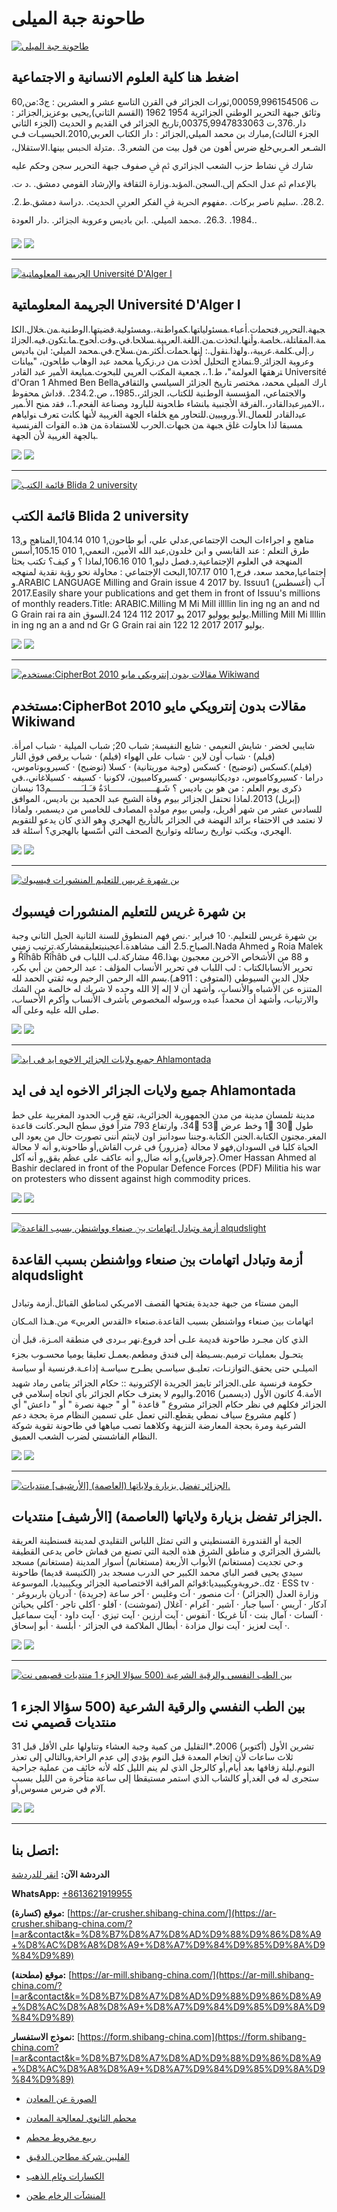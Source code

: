 # طاحونة جبة الميلى

<a href="https://swt.shibang-china.com/?l=ar&img&k=%D8%B7%D8%A7%D8%AD%D9%88%D9%86%D8%A9+%D8%AC%D8%A8%D8%A9+%D8%A7%D9%84%D9%85%D9%8A%D9%84%D9%89" target="_blank">![طاحونة جبة الميلى](http://static.shibang-china.com/all-800x300/688.jpg)</a>

## اضغط هنا كلية العلوم الانسانية و الاجتماعية
60,ت 00059,996154506,ثورات الجزائر في القرن التاسع عشر و العشرين : ج3:من وثائق جبهة التحرير الوطني الجزائرية 1954 1962 (القسم الثاني),يحيى بوعزيز,الجزائر : دار.376,ت 00375,9947833063,تاريخ الجزائر في القديم و الحديث (الجزء الثاني الجزء الثالث),مبارك بن محمد الميلي,الجزائر : دار الكتاب العربي,2010.اﻟﺤﺒﺴﯿـﺎت ﻓـﻲ اﻟﺸـﻌﺮ اﻟﻌـﺮﺑﻲﺧﻠﻊ ﺿﺮﺱ ﺃﻫﻮﻥ ﻣﻦ ﻗﻮﻝ ﺑﻴﺖ ﻣﻦ ﺍﻟﺸﻌﺮ.3. .ﻣﱰﻟﺔ ﺍﳊﺒﺲ ﺑﻴﻨﻬﺎ.ﺍﻻﺳﺘﻘﻼﻝ، ﺷﺎﺭﻙ ﰲ ﻧﺸﺎﻁ ﺣﺰﺏ ﺍﻟﺸﻌﺐ ﺍﳉﺰﺍﺋﺮﻱ ﰒ ﰲ ﺻﻔﻮﻑ ﺟﺒﻬﺔ ﺍﻟﺘﺤﺮﻳﺮ ﺳﺠﻦ ﻭﺣﻜﻢ ﻋﻠﻴﻪ ﺑﺎﻹﻋﺪﺍﻡ ﰒ ﻋﺪﻝ ﺍﳊﻜﻢ ﺇﱃ.ﺍﻟﺴﺠﻦ.ﺍﳌﺆﺑﺪ.ﻭﺯﺍﺭﺓ ﺍﻟﺜﻘﺎﻓﺔ ﻭﺍﻹﺭﺷﺎﺩ ﺍﻟﻘﻮﻣﻲ ﺩﻣﺸﻖ. .ﺩ ﺕ. .28.2. .ﺳﻠﻴﻢ ﻧﺎﺻﺮ ﺑﺮﻛﺎﺕ. .ﻣﻔﻬﻮﻡ ﺍﳊﺮﻳﺔ ﰲ ﺍﻟﻔﻜﺮ ﺍﻟﻌﺮﰊ ﺍﳊﺪﻳﺚ. .ﺩﺭﺍﺳﺔ ﺩﻣﺸﻖ.ﻁ.2. .1984. .26.3. .ﳏﻤﺪ ﺍﳌﻴﻠﻲ. .ﺍﺑﻦ ﺑﺎﺩﻳﺲ ﻭﻋﺮﻭﺑﺔ ﺍﳉﺰﺍﺋﺮ. .ﺩﺍﺭ ﺍﻟﻌﻮﺩﺓ.


<a href="https://whatsapp.shibangsoft.com/WhatsApp.php" target="_blank" title="WhatsApp">![](http://static.shibang-china.com/icon/whatsapp.png)</a> <a href="https://swt.shibang-china.com/?l=ar&icon&k=%D8%B7%D8%A7%D8%AD%D9%88%D9%86%D8%A9+%D8%AC%D8%A8%D8%A9+%D8%A7%D9%84%D9%85%D9%8A%D9%84%D9%89" target="_blank">![](http://static.shibang-china.com/icon/chat-ar.png)</a>

---

<a href="https://swt.shibang-china.com/?l=ar&img&k=%D8%B7%D8%A7%D8%AD%D9%88%D9%86%D8%A9+%D8%AC%D8%A8%D8%A9+%D8%A7%D9%84%D9%85%D9%8A%D9%84%D9%89" target="_blank">![ﺍﻟﺠﺭﻴﻤﺔ ﺍﻟﻤﻌﻠﻭﻤﺎﺘﻴﺔ Université D&#39;Alger I](http://static.shibang-china.com/all-800x300/596.jpg)</a>

## ﺍﻟﺠﺭﻴﻤﺔ ﺍﻟﻤﻌﻠﻭﻤﺎﺘﻴﺔ Université D&#39;Alger I
ﺠﺒﻬﺔ.ﺍﻟﺘﺤﺭﻴﺭ.ﻓﺘﺤﻤﻠﺕ.ﺃﻋﺒﺎﺀ.ﻤﺴﺌﻭﻟﻴﺎﺘﻬﺎ.ﻜﻤﻭﺍﻁﻨﺔ،.ﻭﻤﺴﺌﻭﻟﻴﺔ.ﻗﻀﻴﺘﻬﺎ.ﺍﻟﻭﻁﻨﻴﺔ.ﻤﻥ.ﺨﻼل.ﺍﻟﻜﻠﻤﺔ.ﺍﻟﻤﻘﺎﺘﻠﺔ،.ﺨﺎﺼﺔ.ﻭﺃﻨﻬﺎ.ﺍﺘﺨﺫﺕ.ﻤﻥ.ﺍﻟﻠﻐﺔ.ﺍﻟﻌﺭﺒﻴﺔ.ﺴﻼﺤﺎ.ﻓﻲ.ﻭﻗﺕ.ﺃﺤﻭﺝ.ﻤﺎ.ﺘﻜﻭﻥ.ﻓﻴﻪ.ﺍﻟﺠﺯﺍﺌﺭ.ﺇﻟﻰ.ﻜﻠﻤﺔ.ﻋﺭﺒﻴﺔ،.ﻭﻟﻬﺫﺍ.ﻨﻘﻭل.: ﺇﻨﻬﺎ.ﺤﻤﻠﺕ.ﺃﻜﺜﺭ.ﻤﻥ.ﺴﻼﺡ.ﻓﻲ.ﻤﺤﻤﺩ ﺍﻟﻤﻴﻠﻲ: ﺍﺒﻥ ﺒﺎﺩﻴﺱ ﻭﻋﺭﻭﺒﺔ ﺍﻟﺠﺯﺍﺌﺭ.9.ﻨﻤﺎﺫﺝ ﺍﻟﺘﺤﻠﻴل ﺃﺨﺫﺕ ﻤﻥ ﺩﺭ.ﺯﻜﺭﻴﺎ ﻤﺤﻤﺩ ﻋﺒﺩ ﺍﻟﻭﻫﺎﺏ ﻁﺎﺤﻭﻥ، &quot;ﺒﻴﺎﻨﺎﺕ ﺘﺭﻫﻘﻬﺎ ﺍﻟﻌﻭﻟﻤﺔ&quot;، ﻁ.1.، ﺠﻤﻌﻴﺔ ﺍﻟﻤﻜﺘﺏ ﺍﻟﻌﺭﺒﻲ ﻟﻠﺒﺤﻭﺙ.ﻤﺒﺎﻴﻌﺔ ﺍﻷﻤﻴﺭ ﻋﺒﺩ ﺍﻟﻘﺎﺩﺭ Université d&#39;Oran 1 Ahmed Ben Bellaﺎﺭﻙ ﺍﻟﻤﻴﻠﻲ ﻤﺤﻤﺩ، ﻤﺨﺘﺼﺭ ﺘﺎﺭﻴﺦ ﺍﻟﺠﺯﺍﺌﺭ ﺍﻟﺴﻴﺎﺴﻲ ﻭﺍﻟﺜﻘﺎﻓﻲ ﻭﺍﻻﺠﺘﻤﺎﻋﻲ، ﺍﻟﻤﺅﺴﺴﺔ ﺍﻟﻭﻁﻨﻴﺔ ﻟﻠﻜﺘﺎﺏ، ﺍﻟﺠﺯﺍﺌﺭ،.1985.، ﺹ.234.2. .ﻗﺩﺍﺵ ﻤﺤﻔﻭﻅ ،.ﺍﻻﻤﻴﺭﻋﺒﺩﺍﻟﻘﺎﺩﺭ،.ﺍﻟﻔﺭﻗﺔ ﺍﻷﺠﻨﺒﻴﺔ ﺒﺎﻨﺸﺎﺀ ﻁﺎﺤﻭﻨﺔ ﻟﻠﺒﺎﺭﻭﺩ ﻭﺼﻨﺎﻋﺔ ﺍﻟﻔﺤﻡ.1.، ﻓﻘﺩ ﻤﻨﺢ ﺍﻷ.ﻤﻴﺭ ﻋﺒﺩﺍﻟﻘﺎﺩﺭ ﻟﻠﻌﻤﺎل.ﺍﻷ.ﻭﺭﻭﺒﻴﻴﻥ.ﻟﻠﺘﺤﺎﻭﺭ ﻤﻊ ﺨﻠﻔﺎﺀ ﺍﻟﺠﻬﺔ ﺍﻟﻐﺭﺒﻴﺔ ﻷﻨﻬﺎ ﻜﺎﻨﺕ ﺘﻌﺭﻑ ﻨﻭﺍﻴﺎﻫﻡ ﻤﺴﺒﻘﺎ ﻟﺫﺍ ﺤﺎﻭﻟﺕ ﻏﻠﻕ ﺠﺒﻬﺔ ﻤﻥ ﺠﺒﻬﺎﺕ.ﺍﻟﺤﺭﺏ ﻟﻼﺴﺘﻔﺎﺩﺓ ﻤﻥ ﻫﺫ.ﻩ ﺍﻟﻘﻭﺍﺕ ﺍﻟﻔﺭﻨﺴﻴﺔ ﺒﺎﻟﺠﻬﺔ ﺍﻟﻐﺭﺒﻴﺔ ﻷﻥ ﺍﻟﺠﻬﺔ.


<a href="https://whatsapp.shibangsoft.com/WhatsApp.php" target="_blank" title="WhatsApp">![](http://static.shibang-china.com/icon/whatsapp.png)</a> <a href="https://swt.shibang-china.com/?l=ar&icon&k=%D8%B7%D8%A7%D8%AD%D9%88%D9%86%D8%A9+%D8%AC%D8%A8%D8%A9+%D8%A7%D9%84%D9%85%D9%8A%D9%84%D9%89" target="_blank">![](http://static.shibang-china.com/icon/chat-ar.png)</a>

---

<a href="https://swt.shibang-china.com/?l=ar&img&k=%D8%B7%D8%A7%D8%AD%D9%88%D9%86%D8%A9+%D8%AC%D8%A8%D8%A9+%D8%A7%D9%84%D9%85%D9%8A%D9%84%D9%89" target="_blank">![قائمة الكتب Blida 2 university](http://static.shibang-china.com/all-800x300/1368.jpg)</a>

## قائمة الكتب Blida 2 university
13,مناهج و اجراءات البحث الإجتماعي,عدلي علي، أبو طاحون,1 010 104.14,المناهج و طرق التعلم : عند القابسي و ابن خلدون,عبد الله الأمين، النعمي,1 010 105.15,أسس المنهجة في العلوم الإجتماعية,د.فصل دليو,1 010 106.16,لماذا ؟ و كيف؟ تكتب بحثا إجتماعيا,محمد سعد، فرج,1 010 107.17,البحث الإجتماعي : محاولة نحو رؤية نقدية لمنهجه و.ARABIC LANGUAGE Milling and Grain issue 4 2017 by. Issuu1 آب (أغسطس) 2017.Easily share your publications and get them in front of Issuu&#39;s millions of monthly readers.Title: ARABIC.Milling M Mi Mill illllin lin ing ng an and nd G Grain rai ra ain ﻳﻮﻟﻴﻮ ﻳﻮﻮﻟﻴﻮ 2017 ﻴﻮ 2017 112 124 24.اﻟﺴﻮق.Milling Mill Mi llllin in ing ng an a and nd Gr G Grain rai ain ﻳﻮﻟﻴﻮ 2017 2017 12 122.


<a href="https://whatsapp.shibangsoft.com/WhatsApp.php" target="_blank" title="WhatsApp">![](http://static.shibang-china.com/icon/whatsapp.png)</a> <a href="https://swt.shibang-china.com/?l=ar&icon&k=%D8%B7%D8%A7%D8%AD%D9%88%D9%86%D8%A9+%D8%AC%D8%A8%D8%A9+%D8%A7%D9%84%D9%85%D9%8A%D9%84%D9%89" target="_blank">![](http://static.shibang-china.com/icon/chat-ar.png)</a>

---

<a href="https://swt.shibang-china.com/?l=ar&img&k=%D8%B7%D8%A7%D8%AD%D9%88%D9%86%D8%A9+%D8%AC%D8%A8%D8%A9+%D8%A7%D9%84%D9%85%D9%8A%D9%84%D9%89" target="_blank">![مستخدم:CipherBot مقالات بدون إنترويكي مايو 2010 Wikiwand](http://static.shibang-china.com/all-800x300/1050.jpg)</a>

## مستخدم:CipherBot مقالات بدون إنترويكي مايو 2010 Wikiwand
.شايبي لخضر &middot; شايش النعيمي &middot; شايع النفيسة; شباب 20; شباب الميلية &middot; شباب امرأة (فيلم) &middot; شباب أون لاين &middot; شباب على الهواء (فيلم) &middot; شباب يرقص فوق النار (فيلم).كسكس (توضيح) &middot; كسكس (وجبة موريتانية) &middot; كسلا (توضيح) &middot; كسيروبوتاموس، دراما &middot; كسيروكامبوس، دوديكانيسوس &middot; كسيروكامبيون، لاكونيا &middot; كسيفه &middot; كسيلاغاني،.في ذكرى يوم العلم : من هو بن باديس ؟ شَـهَــــــــــــــــــادَةُ قـَـلـَــــــــــــم13 نيسان (إبريل) 2013.لماذا تحتفل الجزائر بيوم وفاة الشيخ عبد الحميد بن باديس، الموافق للسادس عشر من شهر أفريل، وليس بيوم مولده المصادف للخامس من ديسمبر، ولماذا لا نعتمد في الاحتفاء برائد النهضة في الجزائر بالتأريخ الهجري وهو الذي كان يدعو للتقويم الهجري، ويكتب تواريخ رسائله وتواريخ الصحف التي أسّسها بالهجري؟ أسئلة قد.


<a href="https://whatsapp.shibangsoft.com/WhatsApp.php" target="_blank" title="WhatsApp">![](http://static.shibang-china.com/icon/whatsapp.png)</a> <a href="https://swt.shibang-china.com/?l=ar&icon&k=%D8%B7%D8%A7%D8%AD%D9%88%D9%86%D8%A9+%D8%AC%D8%A8%D8%A9+%D8%A7%D9%84%D9%85%D9%8A%D9%84%D9%89" target="_blank">![](http://static.shibang-china.com/icon/chat-ar.png)</a>

---

<a href="https://swt.shibang-china.com/?l=ar&img&k=%D8%B7%D8%A7%D8%AD%D9%88%D9%86%D8%A9+%D8%AC%D8%A8%D8%A9+%D8%A7%D9%84%D9%85%D9%8A%D9%84%D9%89" target="_blank">![بن شهرة غريس للتعليم المنشورات فيسبوك](http://static.shibang-china.com/all-800x300/137.jpg)</a>

## بن شهرة غريس للتعليم المنشورات فيسبوك
بن شهرة غريس للتعليم.· 10 فبراير ·.نص فهم المنطوق للسنة الثانية الجيل الثاني وجبة الصباح.2.5 ألف مشاهدة.أعجبنيتعليقمشاركة.ترتيب زمني.Nada Ahmed و Roia Malek و Řîĥâb Řîĥâb و 88 من الأشخاص الآخرين معجبون بهذا.46 مشاركة.لب اللباب في تحرير الأنسابالكتاب : لب اللباب في تحرير الأنساب المؤلف : عبد الرحمن بن أبي بكر، جلال الدين السيوطي (المتوفى : 911هـ).بسم الله الرحمن الرحيم وبه ثقتي الحمد لله المتنزه عن الأشباه والأنساب، وأشهد أن لا إله إلا الله وحده لا شريك له خالصة من الشك والارتياب، وأشهد أن محمداً عبده ورسوله المخصوص بأشرف الأنساب وأكرم الأحساب، صلى الله عليه وعلى آله.


<a href="https://whatsapp.shibangsoft.com/WhatsApp.php" target="_blank" title="WhatsApp">![](http://static.shibang-china.com/icon/whatsapp.png)</a> <a href="https://swt.shibang-china.com/?l=ar&icon&k=%D8%B7%D8%A7%D8%AD%D9%88%D9%86%D8%A9+%D8%AC%D8%A8%D8%A9+%D8%A7%D9%84%D9%85%D9%8A%D9%84%D9%89" target="_blank">![](http://static.shibang-china.com/icon/chat-ar.png)</a>

---

<a href="https://swt.shibang-china.com/?l=ar&img&k=%D8%B7%D8%A7%D8%AD%D9%88%D9%86%D8%A9+%D8%AC%D8%A8%D8%A9+%D8%A7%D9%84%D9%85%D9%8A%D9%84%D9%89" target="_blank">![جميع ولايات الجزائر الاخوه ايد فى ايد Ahlamontada](http://static.shibang-china.com/all-800x300/550.jpg)</a>

## جميع ولايات الجزائر الاخوه ايد فى ايد Ahlamontada
مدينة تلمسان مدينة من مدن الجمهورية الجزائرية، تقع قرب الحدود المغربية على خط طول 30َ 1ْ وخط عرض 53َ 34ْ، وارتفاع 793 متراً فوق سطح البحر.كانت قاعدة المغر.مجنون الكتابة.الجنن الكتابة.وجننا سودانيز اون لاينثم أننى تصورت حال من يعود الى الحياة كلبا فى السودان,فهو لا محالة {مزرور} فى غرب القاش,أو طاحونة,و أنه لا محالة {جرقاس},و أنه ضال,و أنه عاكف على عظم يقق,و أنه آكل.Omer Hassan Ahmed al Bashir declared in front of the Popular Defence Forces (PDF) Militia his war on protesters who dissent against high commodity prices.


<a href="https://whatsapp.shibangsoft.com/WhatsApp.php" target="_blank" title="WhatsApp">![](http://static.shibang-china.com/icon/whatsapp.png)</a> <a href="https://swt.shibang-china.com/?l=ar&icon&k=%D8%B7%D8%A7%D8%AD%D9%88%D9%86%D8%A9+%D8%AC%D8%A8%D8%A9+%D8%A7%D9%84%D9%85%D9%8A%D9%84%D9%89" target="_blank">![](http://static.shibang-china.com/icon/chat-ar.png)</a>

---

<a href="https://swt.shibang-china.com/?l=ar&img&k=%D8%B7%D8%A7%D8%AD%D9%88%D9%86%D8%A9+%D8%AC%D8%A8%D8%A9+%D8%A7%D9%84%D9%85%D9%8A%D9%84%D9%89" target="_blank">![أزﻣﺔ وﺗﺒﺎدل اﺗﻬﺎﻣﺎت ﺑﲔ ﺻﻨﻌﺎء وواﺷﻨﻄﻦ ﺑﺴﺒﺐ اﻟﻘﺎﻋﺪة alqudslight](http://static.shibang-china.com/all-800x300/1377.jpg)</a>

## أزﻣﺔ وﺗﺒﺎدل اﺗﻬﺎﻣﺎت ﺑﲔ ﺻﻨﻌﺎء وواﺷﻨﻄﻦ ﺑﺴﺒﺐ اﻟﻘﺎﻋﺪة alqudslight
اﻟﻴﻤﻦ ﻣﺴﺘﺎء ﻣﻦ ﺟﺒﻬﺔ ﺟﺪﻳﺪة ﻳﻔﺘﺤﻬﺎ اﻟﻘﺼﻒ اﻻﻣﺮﻳﻜﻲ ﳌﻨﺎﻃﻖ اﻟﻘﺒﺎﺋﻞ.أزﻣﺔ وﺗﺒﺎدل اﺗﻬﺎﻣﺎت ﺑﲔ ﺻﻨﻌﺎء وواﺷﻨﻄﻦ ﺑﺴﺒﺐ اﻟﻘﺎﻋﺪة.ﺻﻨﻌﺎء «اﻟﻘﺪس اﻟﻌﺮﺑﻲ» ﻣﻦ.ﻫـﺬا اﳌـﻜﺎن اﻟﺬي ﻛﺎن ﻣﺠـﺮد ﻃﺎﺣﻮﻧﺔ ﻗﺪﳝﺔ ﻋﻠـﻰ أﺣﺪ ﻓﺮوع.ﻧﻬﺮ ﺑـﺮدى ﻓﻲ ﻣﻨﻄﻘﺔ اﳌـﺰة، ﻗﺒﻞ أن ﻳﺘﺤـﻮل ﺑﻌﻤﻠﻴﺎت ﺗﺮﻣﻴﻢ.ﺑﺴـﻴﻄﺔ إﻟﻰ ﻓﻨﺪق وﻣﻄﻌﻢ.ﻳﻌﻤـﻞ ﺗﻌﻠﻴﻘﺎ ﻳﻮﻣﻴﺎ ﻣﺤﺴـﻮب ﺑﺠﺰء اﳌﻴﻠـﻲ ﺣﺘﻰ ﻳﺤﻘﻖ.اﻟﺘﻮازﻧـﺎت، ﺗﻌﻠﻴـﻖ ﺳﻴﺎﺳـﻲ ﻳﻄـﺮح ﺳﻴﺎﺳـﺔ إذاﻋـﺔ.ﻓﺮﻧﺴﻴﺔ أو ﺳﻴﺎﺳﺔ ﺣﻜﻮﻣﺔ ﻓﺮﻧﺴﻴﺔ ﻋﻠﻰ.الجزائر تايمز الجريدة الإكترونية :: حكام الجزائر يتامى رماد شهيد الأمة.4 كانون الأول (ديسمبر) 2016.واليوم لا يعترف حكام الجزائر بأي اتجاه إسلامي في الجزائر فكلهم في نظر حكام الجزائر مشروع &quot; قاعدة &quot; أو &quot; جبهة نصرة &quot; أو &quot; داعش&quot; أي ( كلهم مشروع سياف نمطي يقطع.التي تعمل على تسمين النظام مرة بحجة دعم الشرعية ومرة بحجة المعارضة النزيهة وكلاهما تصب مياهها في طاحونة تقوية شوكة النظام الفاشستي لضرب الشعب العميق.


<a href="https://whatsapp.shibangsoft.com/WhatsApp.php" target="_blank" title="WhatsApp">![](http://static.shibang-china.com/icon/whatsapp.png)</a> <a href="https://swt.shibang-china.com/?l=ar&icon&k=%D8%B7%D8%A7%D8%AD%D9%88%D9%86%D8%A9+%D8%AC%D8%A8%D8%A9+%D8%A7%D9%84%D9%85%D9%8A%D9%84%D9%89" target="_blank">![](http://static.shibang-china.com/icon/chat-ar.png)</a>

---

<a href="https://swt.shibang-china.com/?l=ar&img&k=%D8%B7%D8%A7%D8%AD%D9%88%D9%86%D8%A9+%D8%AC%D8%A8%D8%A9+%D8%A7%D9%84%D9%85%D9%8A%D9%84%D9%89" target="_blank">![**الجزائر** تفضل بزيارة ولاياتها (العاصمة) [الأرشيف] منتديات.](http://static.shibang-china.com/all-800x300/408.jpg)</a>

## **الجزائر** تفضل بزيارة ولاياتها (العاصمة) [الأرشيف] منتديات.
الجبة أو القندورة القسنطيني و التي تمثل اللباس التقليدي لمدينة قسنطينة العريقة بالشرق الجزائري و مناطق الشرق هذه الجبة التي تصنع من قماش خاص يدعى القطيفة و.حي تجديت (مستغانم) الأبواب الأربعة (مستغانم) أسوار المدينة (مستغانم) مسجد سيدي يحيى قصر الباي محمد الكبير حي الدرب مسجد بدر (الكنيسة قديما) طاحونة خروبةويكيبيديا:قوائم المراقبة الاختصاصية الجزائر ويكيبيديا، الموسوعة..dz &middot; ESS tv &middot; وزارة العدل (الجزائر) &middot; آث منصور &middot; آث وغليس &middot; آخر ساعة (جريدة) &middot; آدريان باربروغر &middot; آدكار &middot; آريس &middot; آسيا جبار &middot; آشير &middot; آغرام &middot; آغلال (تموشنت) &middot; آفلو &middot; آكلي تاجر &middot; آكلي يحياتن &middot; آلسات &middot; آمال بنت &middot; آنا غريكا &middot; آنفوس &middot; آيت أرزين &middot; آيت تيزي &middot; آيت داود &middot; آيت سماعيل &middot; آيت لعزيز &middot; آيت نوال مزادة &middot; أبطال الملاكمة في الجزائر &middot; أبلسة &middot; أبو إسحاق.


<a href="https://whatsapp.shibangsoft.com/WhatsApp.php" target="_blank" title="WhatsApp">![](http://static.shibang-china.com/icon/whatsapp.png)</a> <a href="https://swt.shibang-china.com/?l=ar&icon&k=%D8%B7%D8%A7%D8%AD%D9%88%D9%86%D8%A9+%D8%AC%D8%A8%D8%A9+%D8%A7%D9%84%D9%85%D9%8A%D9%84%D9%89" target="_blank">![](http://static.shibang-china.com/icon/chat-ar.png)</a>

---

<a href="https://swt.shibang-china.com/?l=ar&img&k=%D8%B7%D8%A7%D8%AD%D9%88%D9%86%D8%A9+%D8%AC%D8%A8%D8%A9+%D8%A7%D9%84%D9%85%D9%8A%D9%84%D9%89" target="_blank">![بين الطب النفسي والرقية الشرعية (500 سؤالا الجزء 1 منتديات قصيمي نت](http://static.shibang-china.com/all-800x300/47.jpg)</a>

## بين الطب النفسي والرقية الشرعية (500 سؤالا الجزء 1 منتديات قصيمي نت
31 تشرين الأول (أكتوبر) 2006.*التقليل من كمية وجبة العشاء وتناولها على الأقل قبل ثلاث ساعات لأن إتخام المعدة قبل النوم يؤدي إلى عدم الراحة,وبالتالي إلى تعذر النوم.ليلة زفافها بعد أيام,أو كالرجل الذي لم ينم الليل كله لأنه خائف من عملية جراحية ستجرى له في الغد,أو كالشاب الذي استمر مستيقظا إلى ساعة متأخرة من الليل بسبب آلام في ضرس مسوس,أو.

<a href="https://whatsapp.shibangsoft.com/WhatsApp.php" target="_blank" title="WhatsApp">![](http://static.shibang-china.com/icon/whatsapp.png)</a> <a href="https://swt.shibang-china.com/?l=ar&icon&k=%D8%B7%D8%A7%D8%AD%D9%88%D9%86%D8%A9+%D8%AC%D8%A8%D8%A9+%D8%A7%D9%84%D9%85%D9%8A%D9%84%D9%89" target="_blank">![](http://static.shibang-china.com/icon/chat-ar.png)</a>

---
## اتصل بنا:

**الدردشة الآن:** [انقر للدردشة](https://swt.shibang-china.com?l=ar&contact&k=%D8%B7%D8%A7%D8%AD%D9%88%D9%86%D8%A9+%D8%AC%D8%A8%D8%A9+%D8%A7%D9%84%D9%85%D9%8A%D9%84%D9%89)

**WhatsApp:**  [+8613621919955](https://whatsapp.shibangsoft.com/WhatsApp.php)

**موقع (كسارة):** [https://ar-crusher.shibang-china.com/](https://ar-crusher.shibang-china.com/?l=ar&contact&k=%D8%B7%D8%A7%D8%AD%D9%88%D9%86%D8%A9+%D8%AC%D8%A8%D8%A9+%D8%A7%D9%84%D9%85%D9%8A%D9%84%D9%89)

**موقع (مطحنة):** [https://ar-mill.shibang-china.com/](https://ar-mill.shibang-china.com/?l=ar&contact&k=%D8%B7%D8%A7%D8%AD%D9%88%D9%86%D8%A9+%D8%AC%D8%A8%D8%A9+%D8%A7%D9%84%D9%85%D9%8A%D9%84%D9%89)

**نموذج الاستفسار:** [https://form.shibang-china.com](https://form.shibang-china.com?l=ar&contact&k=%D8%B7%D8%A7%D8%AD%D9%88%D9%86%D8%A9+%D8%AC%D8%A8%D8%A9+%D8%A7%D9%84%D9%85%D9%8A%D9%84%D9%89)

* [الصورة عن المعادن](../28/%D8%A7%D9%84%D8%B5%D9%88%D8%B1%D8%A9%20%D8%B9%D9%86%20%D8%A7%D9%84%D9%85%D8%B9%D8%A7%D8%AF%D9%86.md)

* [محطم الثانوي لمعالجة المعادن](../30/%D9%85%D8%AD%D8%B7%D9%85%20%D8%A7%D9%84%D8%AB%D8%A7%D9%86%D9%88%D9%8A%20%D9%84%D9%85%D8%B9%D8%A7%D9%84%D8%AC%D8%A9%20%D8%A7%D9%84%D9%85%D8%B9%D8%A7%D8%AF%D9%86.md)

* [ربيع مخروط محطم](../29/%D8%B1%D8%A8%D9%8A%D8%B9%20%D9%85%D8%AE%D8%B1%D9%88%D8%B7%20%D9%85%D8%AD%D8%B7%D9%85.md)

* [الفلبين شركة مطاحن الدقيق](../28/%D8%A7%D9%84%D9%81%D9%84%D8%A8%D9%8A%D9%86%20%D8%B4%D8%B1%D9%83%D8%A9%20%D9%85%D8%B7%D8%A7%D8%AD%D9%86%20%D8%A7%D9%84%D8%AF%D9%82%D9%8A%D9%82.md)

* [الكسارات وئام الذهب](../27/%D8%A7%D9%84%D9%83%D8%B3%D8%A7%D8%B1%D8%A7%D8%AA%20%D9%88%D8%A6%D8%A7%D9%85%20%D8%A7%D9%84%D8%B0%D9%87%D8%A8.md)

* [المنشآت الرخام طحن](../27/%D8%A7%D9%84%D9%85%D9%86%D8%B4%D8%A2%D8%AA%20%D8%A7%D9%84%D8%B1%D8%AE%D8%A7%D9%85%20%D8%B7%D8%AD%D9%86.md)